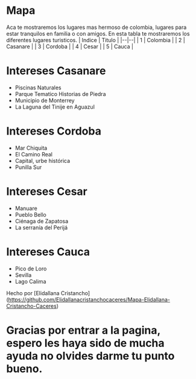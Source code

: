# Mapa
Aca te mostraremos los lugares mas hermoso de colombia, lugares para estar tranquilos en familia o con amigos.
En esta tabla te mostraremos los diferentes lugares turisticos.
| Indice | Titulo  |
|--|--|
| 1 | Colombia |
| 2 | Casanare |
| 3 | Cordoba |
| 4 | Cesar |
| 5 | Cauca |
# Intereses Casanare
- Piscinas Naturales
- Parque Tematico Historias de Piedra
- Municipio de Monterrey
- La Laguna del Tinije en Aguazul
  
# Intereses Cordoba
- Mar Chiquita
- El Camino Real
- Capital, urbe histórica
- Punilla Sur
    
# Intereses Cesar
- Manuare
 - Pueblo Bello
 - Ciénaga de Zapatosa
 - La serranía del Perijá

# Intereses Cauca
- Pico de Loro
- Sevilla
- Lago Calima

Hecho por [Elidallana Cristancho] (https://github.com/Elidallanacristanchocaceres/Mapa-Elidallana-Cristancho-Caceres)
# Gracias por entrar a la pagina, espero les haya sido de mucha ayuda no olvides darme tu punto bueno.
